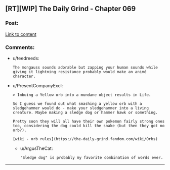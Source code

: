 ## [RT][WIP] The Daily Grind - Chapter 069

### Post:

[Link to content](https://www.royalroad.com/fiction/chapter/342346)

### Comments:

- u/teedreeds:
  ```
  The mongauss sounds adorable but zapping your human sounds while giving it lightning resistance probably would make an animé character.
  ```

- u/PresentCompanyExcl:
  ```
  > Imbuing a Yellow orb into a mundane object results in Life.

  So I guess we found out what smashing a yellow orb with a sledgehammer would do - make your sledgehammer into a living creature. Maybe making a sledge dog or hammer hawk or something.

  Pretty soon they will all have their own pokemon fairly strong ones too, considering the dog could kill the snake (but then they got no orb?).

  [wiki - orb rules](https://the-daily-grind.fandom.com/wiki/Orbs)
  ```

  - u/ArgusTheCat:
    ```
    "Sledge dog" is probably my favorite combination of words ever.
    ```

---

